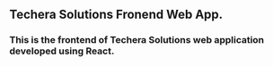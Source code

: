 ## Techera Solutions Fronend Web App.

### This is the frontend of Techera Solutions web application developed using React.
